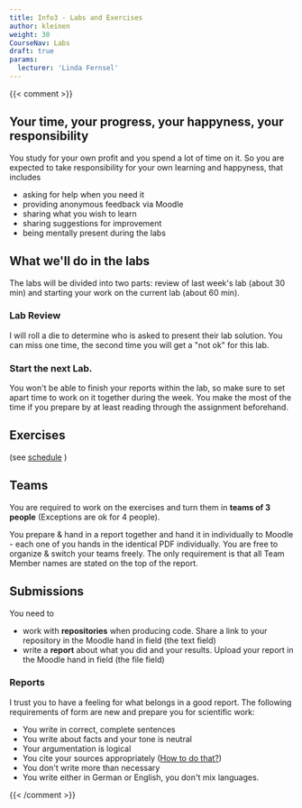 ```yaml
---
title: Info3 - Labs and Exercises
author: kleinen
weight: 30
CourseNav: Labs
draft: true
params:
  lecturer: 'Linda Fernsel'
---
```


{{< comment >}}
## Your time, your progress, your happyness, your responsibility
 You study for your own profit and you spend a lot of time on it. So you are expected to take responsibility for your own learning and happyness, that includes
* asking for help when you need it
* providing anonymous feedback via Moodle
* sharing what you wish to learn
* sharing suggestions for improvement
* being mentally present during the labs

## What we'll do in the labs

The labs will be divided into two parts: review of last week's lab (about 30 min) and starting your work on the current lab (about 60 min).

### Lab Review
I will roll a die to determine who is asked to present their lab solution. You can miss one time, the second time you will get a "not ok" for this lab.

### Start the next Lab.

You won't be able to finish your reports within the lab, so make sure to set apart time to work on it together during the week.
You make the most of the time if you prepare by at least reading through the assignment beforehand.

## Exercises

(see [schedule](../schedule) )

## Teams
You are required to work on the exercises and turn them in **teams of 3 people** (Exceptions are ok for 4 people). 

You prepare & hand in a report together and hand it in individually to Moodle - each one of you hands in the identical PDF individually.
You are free to organize & switch your teams freely. The only requirement is that all Team Member names are stated on the top of the report.

## Submissions
You need to
* work with **repositories** when producing code. Share a link to your repository in the Moodle hand in field (the text field)
* write a **report** about what you did and your results. Upload your report in the Moodle hand in field (the file field)


### Reports
I trust you to have a feeling for what belongs in a good report. The following requirements of form are new and prepare you for scientific work:
* You write in correct, complete sentences
* You write about facts and your tone is neutral
* Your argumentation is logical
* You cite your sources appropriately ([How to do that?](https://people.f3.htw-berlin.de/Professoren/Pruemper/pdf/RichtlinienHaus-undDiplomarbeiten.pdf))
* You don't write more than necessary
* You write either in German or English, you don't mix languages.


{{< /comment >}}